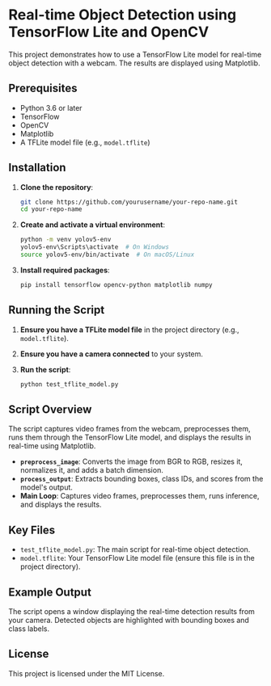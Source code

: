 # Real-time Object Detection using TensorFlow Lite and OpenCV

This project demonstrates how to use a TensorFlow Lite model for real-time object detection with a webcam. The results are displayed using Matplotlib.

## Prerequisites

- Python 3.6 or later
- TensorFlow
- OpenCV
- Matplotlib
- A TFLite model file (e.g., `model.tflite`)

## Installation

1. **Clone the repository**:

    ```bash
    git clone https://github.com/yourusername/your-repo-name.git
    cd your-repo-name
    ```

2. **Create and activate a virtual environment**:

    ```bash
    python -m venv yolov5-env
    yolov5-env\Scripts\activate  # On Windows
    source yolov5-env/bin/activate  # On macOS/Linux
    ```

3. **Install required packages**:

    ```bash
    pip install tensorflow opencv-python matplotlib numpy
    ```

## Running the Script

1. **Ensure you have a TFLite model file** in the project directory (e.g., `model.tflite`).

2. **Ensure you have a camera connected** to your system.

3. **Run the script**:

    ```bash
    python test_tflite_model.py
    ```

## Script Overview

The script captures video frames from the webcam, preprocesses them, runs them through the TensorFlow Lite model, and displays the results in real-time using Matplotlib.

- **`preprocess_image`**: Converts the image from BGR to RGB, resizes it, normalizes it, and adds a batch dimension.
- **`process_output`**: Extracts bounding boxes, class IDs, and scores from the model's output.
- **Main Loop**: Captures video frames, preprocesses them, runs inference, and displays the results.

## Key Files

- `test_tflite_model.py`: The main script for real-time object detection.
- `model.tflite`: Your TensorFlow Lite model file (ensure this file is in the project directory).

## Example Output

The script opens a window displaying the real-time detection results from your camera. Detected objects are highlighted with bounding boxes and class labels.

## License

This project is licensed under the MIT License.
